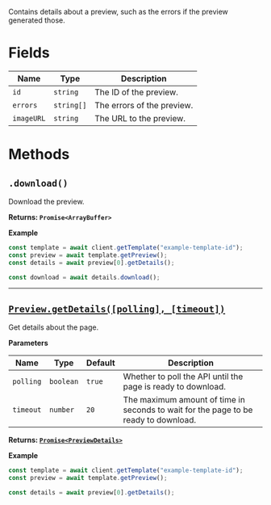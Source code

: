 Contains details about a preview, such as the errors if the preview generated those.

# Fields

| Name       | Type       | Description                |
|------------|------------|----------------------------|
| `id`       | `string`   | The ID of the preview.     |
| `errors`   | `string[]` | The errors of the preview. |
| `imageURL` | `string`   | The URL to the preview.    |

# Methods

## `.download()`

Download the preview.

**Returns: `Promise<ArrayBuffer>`**

**Example**

```js
const template = await client.getTemplate("example-template-id");
const preview = await template.getPreview();
const details = await preview[0].getDetails();

const download = await details.download();
```

---

## [`Preview.getDetails([polling], [timeout])`](./Preview#getdetailspolling-timeout)

Get details about the page.

**Parameters**

| Name       | Type      | Default | Description                                                                         |
|------------|-----------|---------|-------------------------------------------------------------------------------------|
| `polling`  | `boolean` | `true`  | Whether to poll the API until the page is ready to download.                        |
| `timeout`  | `number`  | `20`    | The maximum amount of time in seconds to wait for the page to be ready to download. |

**Returns: [`Promise<PreviewDetails>`](./PreviewDetails)**

**Example**

```js
const template = await client.getTemplate("example-template-id");
const preview = await template.getPreview();

const details = await preview[0].getDetails();
```
